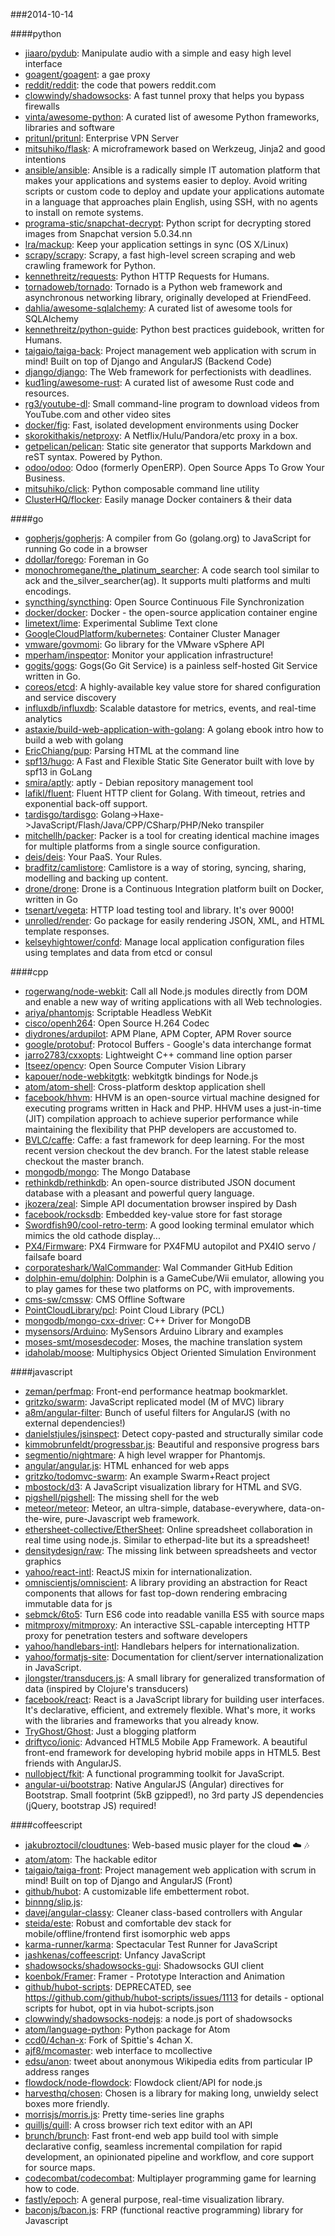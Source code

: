 ###2014-10-14

####python
* [jiaaro/pydub](https://github.com/jiaaro/pydub): Manipulate audio with a simple and easy high level interface
* [goagent/goagent](https://github.com/goagent/goagent): a gae proxy
* [reddit/reddit](https://github.com/reddit/reddit): the code that powers reddit.com
* [clowwindy/shadowsocks](https://github.com/clowwindy/shadowsocks): A fast tunnel proxy that helps you bypass firewalls
* [vinta/awesome-python](https://github.com/vinta/awesome-python): A curated list of awesome Python frameworks, libraries and software
* [pritunl/pritunl](https://github.com/pritunl/pritunl): Enterprise VPN Server
* [mitsuhiko/flask](https://github.com/mitsuhiko/flask): A microframework based on Werkzeug, Jinja2 and good intentions
* [ansible/ansible](https://github.com/ansible/ansible): Ansible is a radically simple IT automation platform that makes your applications and systems easier to deploy. Avoid writing scripts or custom code to deploy and update your applications automate in a language that approaches plain English, using SSH, with no agents to install on remote systems.
* [programa-stic/snapchat-decrypt](https://github.com/programa-stic/snapchat-decrypt): Python script for decrypting stored images from Snapchat version 5.0.34.nn
* [lra/mackup](https://github.com/lra/mackup): Keep your application settings in sync (OS X/Linux)
* [scrapy/scrapy](https://github.com/scrapy/scrapy): Scrapy, a fast high-level screen scraping and web crawling framework for Python.
* [kennethreitz/requests](https://github.com/kennethreitz/requests): Python HTTP Requests for Humans.
* [tornadoweb/tornado](https://github.com/tornadoweb/tornado): Tornado is a Python web framework and asynchronous networking library, originally developed at FriendFeed.
* [dahlia/awesome-sqlalchemy](https://github.com/dahlia/awesome-sqlalchemy): A curated list of awesome tools for SQLAlchemy
* [kennethreitz/python-guide](https://github.com/kennethreitz/python-guide): Python best practices guidebook, written for Humans.
* [taigaio/taiga-back](https://github.com/taigaio/taiga-back): Project management web application with scrum in mind! Built on top of Django and AngularJS (Backend Code)
* [django/django](https://github.com/django/django): The Web framework for perfectionists with deadlines.
* [kud1ing/awesome-rust](https://github.com/kud1ing/awesome-rust): A curated list of awesome Rust code and resources.
* [rg3/youtube-dl](https://github.com/rg3/youtube-dl): Small command-line program to download videos from YouTube.com and other video sites
* [docker/fig](https://github.com/docker/fig): Fast, isolated development environments using Docker
* [skorokithakis/netproxy](https://github.com/skorokithakis/netproxy): A Netflix/Hulu/Pandora/etc proxy in a box.
* [getpelican/pelican](https://github.com/getpelican/pelican): Static site generator that supports Markdown and reST syntax. Powered by Python.
* [odoo/odoo](https://github.com/odoo/odoo): Odoo (formerly OpenERP). Open Source Apps To Grow Your Business.
* [mitsuhiko/click](https://github.com/mitsuhiko/click): Python composable command line utility
* [ClusterHQ/flocker](https://github.com/ClusterHQ/flocker): Easily manage Docker containers & their data

####go
* [gopherjs/gopherjs](https://github.com/gopherjs/gopherjs): A compiler from Go (golang.org) to JavaScript for running Go code in a browser
* [ddollar/forego](https://github.com/ddollar/forego): Foreman in Go
* [monochromegane/the_platinum_searcher](https://github.com/monochromegane/the_platinum_searcher): A code search tool similar to ack and the_silver_searcher(ag). It supports multi platforms and multi encodings.
* [syncthing/syncthing](https://github.com/syncthing/syncthing): Open Source Continuous File Synchronization
* [docker/docker](https://github.com/docker/docker): Docker - the open-source application container engine
* [limetext/lime](https://github.com/limetext/lime): Experimental Sublime Text clone
* [GoogleCloudPlatform/kubernetes](https://github.com/GoogleCloudPlatform/kubernetes): Container Cluster Manager
* [vmware/govmomi](https://github.com/vmware/govmomi): Go library for the VMware vSphere API
* [mperham/inspeqtor](https://github.com/mperham/inspeqtor): Monitor your application infrastructure!
* [gogits/gogs](https://github.com/gogits/gogs): Gogs(Go Git Service) is a painless self-hosted Git Service written in Go.
* [coreos/etcd](https://github.com/coreos/etcd): A highly-available key value store for shared configuration and service discovery
* [influxdb/influxdb](https://github.com/influxdb/influxdb): Scalable datastore for metrics, events, and real-time analytics
* [astaxie/build-web-application-with-golang](https://github.com/astaxie/build-web-application-with-golang): A golang ebook intro how to build a web with golang
* [EricChiang/pup](https://github.com/EricChiang/pup): Parsing HTML at the command line
* [spf13/hugo](https://github.com/spf13/hugo): A Fast and Flexible Static Site Generator built with love by spf13 in GoLang
* [smira/aptly](https://github.com/smira/aptly): aptly - Debian repository management tool
* [lafikl/fluent](https://github.com/lafikl/fluent): Fluent HTTP client for Golang. With timeout, retries and exponential back-off support.
* [tardisgo/tardisgo](https://github.com/tardisgo/tardisgo): Golang->Haxe->JavaScript/Flash/Java/CPP/CSharp/PHP/Neko transpiler
* [mitchellh/packer](https://github.com/mitchellh/packer): Packer is a tool for creating identical machine images for multiple platforms from a single source configuration.
* [deis/deis](https://github.com/deis/deis): Your PaaS. Your Rules.
* [bradfitz/camlistore](https://github.com/bradfitz/camlistore): Camlistore is a way of storing, syncing, sharing, modelling and backing up content.
* [drone/drone](https://github.com/drone/drone): Drone is a Continuous Integration platform built on Docker, written in Go
* [tsenart/vegeta](https://github.com/tsenart/vegeta): HTTP load testing tool and library. It's over 9000!
* [unrolled/render](https://github.com/unrolled/render): Go package for easily rendering JSON, XML, and HTML template responses.
* [kelseyhightower/confd](https://github.com/kelseyhightower/confd): Manage local application configuration files using templates and data from etcd or consul

####cpp
* [rogerwang/node-webkit](https://github.com/rogerwang/node-webkit): Call all Node.js modules directly from DOM and enable a new way of writing applications with all Web technologies.
* [ariya/phantomjs](https://github.com/ariya/phantomjs): Scriptable Headless WebKit
* [cisco/openh264](https://github.com/cisco/openh264): Open Source H.264 Codec
* [diydrones/ardupilot](https://github.com/diydrones/ardupilot): APM Plane, APM Copter, APM Rover source
* [google/protobuf](https://github.com/google/protobuf): Protocol Buffers - Google's data interchange format
* [jarro2783/cxxopts](https://github.com/jarro2783/cxxopts): Lightweight C++ command line option parser
* [Itseez/opencv](https://github.com/Itseez/opencv): Open Source Computer Vision Library
* [kapouer/node-webkitgtk](https://github.com/kapouer/node-webkitgtk): webkitgtk bindings for Node.js
* [atom/atom-shell](https://github.com/atom/atom-shell): Cross-platform desktop application shell
* [facebook/hhvm](https://github.com/facebook/hhvm): HHVM is an open-source virtual machine designed for executing programs written in Hack and PHP. HHVM uses a just-in-time (JIT) compilation approach to achieve superior performance while maintaining the flexibility that PHP developers are accustomed to.
* [BVLC/caffe](https://github.com/BVLC/caffe): Caffe: a fast framework for deep learning. For the most recent version checkout the dev branch. For the latest stable release checkout the master branch.
* [mongodb/mongo](https://github.com/mongodb/mongo): The Mongo Database
* [rethinkdb/rethinkdb](https://github.com/rethinkdb/rethinkdb): An open-source distributed JSON document database with a pleasant and powerful query language.
* [jkozera/zeal](https://github.com/jkozera/zeal): Simple API documentation browser inspired by Dash
* [facebook/rocksdb](https://github.com/facebook/rocksdb): Embedded key-value store for fast storage
* [Swordfish90/cool-retro-term](https://github.com/Swordfish90/cool-retro-term): A good looking terminal emulator which mimics the old cathode display...
* [PX4/Firmware](https://github.com/PX4/Firmware): PX4 Firmware for PX4FMU autopilot and PX4IO servo / failsafe board
* [corporateshark/WalCommander](https://github.com/corporateshark/WalCommander): Wal Commander GitHub Edition
* [dolphin-emu/dolphin](https://github.com/dolphin-emu/dolphin): Dolphin is a GameCube/Wii emulator, allowing you to play games for these two platforms on PC, with improvements.
* [cms-sw/cmssw](https://github.com/cms-sw/cmssw): CMS Offline Software
* [PointCloudLibrary/pcl](https://github.com/PointCloudLibrary/pcl): Point Cloud Library (PCL)
* [mongodb/mongo-cxx-driver](https://github.com/mongodb/mongo-cxx-driver): C++ Driver for MongoDB
* [mysensors/Arduino](https://github.com/mysensors/Arduino): MySensors Arduino Library and examples
* [moses-smt/mosesdecoder](https://github.com/moses-smt/mosesdecoder): Moses, the machine translation system
* [idaholab/moose](https://github.com/idaholab/moose): Multiphysics Object Oriented Simulation Environment

####javascript
* [zeman/perfmap](https://github.com/zeman/perfmap): Front-end performance heatmap bookmarklet.
* [gritzko/swarm](https://github.com/gritzko/swarm): JavaScript replicated model (M of MVC) library
* [a8m/angular-filter](https://github.com/a8m/angular-filter): Bunch of useful filters for AngularJS (with no external dependencies!)
* [danielstjules/jsinspect](https://github.com/danielstjules/jsinspect): Detect copy-pasted and structurally similar code
* [kimmobrunfeldt/progressbar.js](https://github.com/kimmobrunfeldt/progressbar.js): Beautiful and responsive progress bars
* [segmentio/nightmare](https://github.com/segmentio/nightmare): A high level wrapper for Phantomjs.
* [angular/angular.js](https://github.com/angular/angular.js): HTML enhanced for web apps
* [gritzko/todomvc-swarm](https://github.com/gritzko/todomvc-swarm): An example Swarm+React project
* [mbostock/d3](https://github.com/mbostock/d3): A JavaScript visualization library for HTML and SVG.
* [pigshell/pigshell](https://github.com/pigshell/pigshell): The missing shell for the web
* [meteor/meteor](https://github.com/meteor/meteor): Meteor, an ultra-simple, database-everywhere, data-on-the-wire, pure-Javascript web framework.
* [ethersheet-collective/EtherSheet](https://github.com/ethersheet-collective/EtherSheet): Online spreadsheet collaboration in real time using node.js. Similar to etherpad-lite but its a spreadsheet!
* [densitydesign/raw](https://github.com/densitydesign/raw): The missing link between spreadsheets and vector graphics
* [yahoo/react-intl](https://github.com/yahoo/react-intl): ReactJS mixin for internationalization.
* [omniscientjs/omniscient](https://github.com/omniscientjs/omniscient): A library providing an abstraction for React components that allows for fast top-down rendering embracing immutable data for js
* [sebmck/6to5](https://github.com/sebmck/6to5): Turn ES6 code into readable vanilla ES5 with source maps
* [mitmproxy/mitmproxy](https://github.com/mitmproxy/mitmproxy): An interactive SSL-capable intercepting HTTP proxy for penetration testers and software developers
* [yahoo/handlebars-intl](https://github.com/yahoo/handlebars-intl): Handlebars helpers for internationalization.
* [yahoo/formatjs-site](https://github.com/yahoo/formatjs-site): Documentation for client/server internationalization in JavaScript.
* [jlongster/transducers.js](https://github.com/jlongster/transducers.js): A small library for generalized transformation of data (inspired by Clojure's transducers)
* [facebook/react](https://github.com/facebook/react): React is a JavaScript library for building user interfaces. It's declarative, efficient, and extremely flexible. What's more, it works with the libraries and frameworks that you already know.
* [TryGhost/Ghost](https://github.com/TryGhost/Ghost): Just a blogging platform
* [driftyco/ionic](https://github.com/driftyco/ionic): Advanced HTML5 Mobile App Framework. A beautiful front-end framework for developing hybrid mobile apps in HTML5. Best friends with AngularJS.
* [nullobject/fkit](https://github.com/nullobject/fkit): A functional programming toolkit for JavaScript.
* [angular-ui/bootstrap](https://github.com/angular-ui/bootstrap): Native AngularJS (Angular) directives for Bootstrap. Small footprint (5kB gzipped!), no 3rd party JS dependencies (jQuery, bootstrap JS) required!

####coffeescript
* [jakubroztocil/cloudtunes](https://github.com/jakubroztocil/cloudtunes): Web-based music player for the cloud :cloud: :notes:
* [atom/atom](https://github.com/atom/atom): The hackable editor
* [taigaio/taiga-front](https://github.com/taigaio/taiga-front): Project management web application with scrum in mind! Built on top of Django and AngularJS (Front)
* [github/hubot](https://github.com/github/hubot): A customizable life embetterment robot.
* [binnng/slip.js](https://github.com/binnng/slip.js): 
* [davej/angular-classy](https://github.com/davej/angular-classy): Cleaner class-based controllers with Angular
* [steida/este](https://github.com/steida/este): Robust and comfortable dev stack for mobile/offline/frontend first isomorphic web apps
* [karma-runner/karma](https://github.com/karma-runner/karma): Spectacular Test Runner for JavaScript
* [jashkenas/coffeescript](https://github.com/jashkenas/coffeescript): Unfancy JavaScript
* [shadowsocks/shadowsocks-gui](https://github.com/shadowsocks/shadowsocks-gui): Shadowsocks GUI client
* [koenbok/Framer](https://github.com/koenbok/Framer): Framer - Prototype Interaction and Animation
* [github/hubot-scripts](https://github.com/github/hubot-scripts): DEPRECATED, see https://github.com/github/hubot-scripts/issues/1113 for details - optional scripts for hubot, opt in via hubot-scripts.json
* [clowwindy/shadowsocks-nodejs](https://github.com/clowwindy/shadowsocks-nodejs): a node.js port of shadowsocks
* [atom/language-python](https://github.com/atom/language-python): Python package for Atom
* [ccd0/4chan-x](https://github.com/ccd0/4chan-x): Fork of Spittie's 4chan X.
* [ajf8/mcomaster](https://github.com/ajf8/mcomaster): web interface to mcollective
* [edsu/anon](https://github.com/edsu/anon): tweet about anonymous Wikipedia edits from particular IP address ranges
* [flowdock/node-flowdock](https://github.com/flowdock/node-flowdock): Flowdock client/API for node.js
* [harvesthq/chosen](https://github.com/harvesthq/chosen): Chosen is a library for making long, unwieldy select boxes more friendly.
* [morrisjs/morris.js](https://github.com/morrisjs/morris.js): Pretty time-series line graphs
* [quilljs/quill](https://github.com/quilljs/quill): A cross browser rich text editor with an API
* [brunch/brunch](https://github.com/brunch/brunch): Fast front-end web app build tool with simple declarative config, seamless incremental compilation for rapid development, an opinionated pipeline and workflow, and core support for source maps.
* [codecombat/codecombat](https://github.com/codecombat/codecombat): Multiplayer programming game for learning how to code.
* [fastly/epoch](https://github.com/fastly/epoch): A general purpose, real-time visualization library.
* [baconjs/bacon.js](https://github.com/baconjs/bacon.js): FRP (functional reactive programming) library for Javascript

